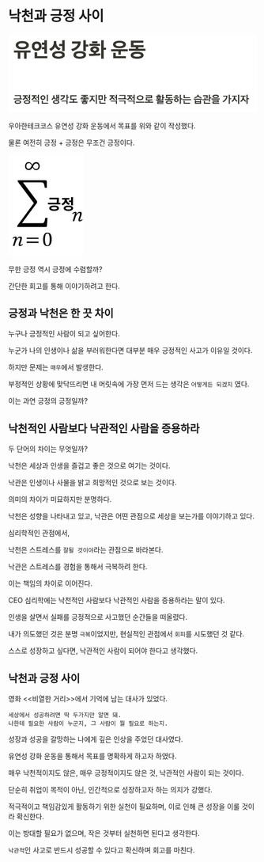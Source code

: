 # 낙천과 긍정 사이

![유연성 강화 운동.jpg](%EC%9C%A0%EC%97%B0%EC%84%B1%20%EA%B0%95%ED%99%94%20%EC%9A%B4%EB%8F%99.jpg)

우아한테크코스 유연성 강화 운동에서 목표를 위와 같이 작성했다.

물론 여전히 긍정 + 긍정은 무조건 긍정이다.

![무한긍정.png](%EB%AC%B4%ED%95%9C%EA%B8%8D%EC%A0%95.png)

무한 긍정 역시 긍정에 수렴할까?

간단한 회고를 통해 이야기하려고 한다.

## 긍정과 낙천은 한 끗 차이

누구나 긍정적인 사람이 되고 싶어한다.

누군가 나의 인생이나 삶을 부러워한다면 대부분 매우 긍정적인 사고가 이유일 것이다.

하지만 문제는 `매우`에서 발생한다.

부정적인 상황에 맞닥뜨리면 내 머릿속에 가장 먼저 드는 생각은 `어떻게든 되겠지` 였다.

이는 과연 긍정의 긍정일까? 

## 낙천적인 사람보다 낙관적인 사람을 증용하라

두 단어의 차이는 무엇일까? 

낙천은 세상과 인생을 즐겁고 좋은 것으로 여기는 것이다.

낙관은 인생이나 사물을 밝고 희망적인 것으로 보는 것이다.

의미의 차이가 미묘하지만 분명하다.

낙천은 성향을 나타내고 있고, 낙관은 어떤 관점으로 세상을 보는가를 이야기하고 있다.

심리학적인 관점에서,

낙천은 스트레스를 `잘될 것이야`라는 관점으로 바라본다.

낙관은 스트레스를 경험을 통해서 극복하려 한다.

이는 책임의 차이로 이어진다.

CEO 심리학에는 낙천적인 사람보다 낙관적인 사람을 증용하라는 말이 있다.

인생을 살면서 실패를 긍정적으로 사고했던 순간들을 떠올렸다.

내가 의도했던 것은 분명 `극복`이었지만, 현실적인 관점에서 `회피`를 시도했던 것 같다.

스스로 성장하고 싶다면, 낙관적인 사람이 되어야 한다고 생각했다.

## 낙천과 긍정 사이

영화 <<비열한 거리>>에서 기억에 남는 대사가 있었다.

```
세상에서 성공하려면 딱 두가지만 알면 돼.
나한테 필요한 사람이 누군지, 그 사람이 뭘 필요로 하는지.
```

성장과 성공을 갈망하는 나에게 깊은 인상을 주었던 대사였다.

유연성 강화 운동을 통해서 목표를 명확하게 하고자 하였다.

매우 낙천적이지도 않은, 매우 긍정적이지도 않은 것, 낙관적인 사람이 되는 것이다.

단순히 취업이 목적이 아닌, 인간적으로 성장하고자 하는 의지가 강했다.

적극적이고 책임감있게 활동하기 위한 실천이 필요하며, 이로 인해 큰 성장을 이룰 것이라 확신한다.

이는 방대할 필요가 없으며, 작은 것부터 실천하면 된다고 생각한다.

`낙관적`인 사고로 반드시 성공할 수 있다고 확신하며 회고를 마친다.
